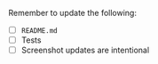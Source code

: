 Remember to update the following:
- [ ] `README.md`
- [ ] Tests
- [ ] Screenshot updates are intentional

